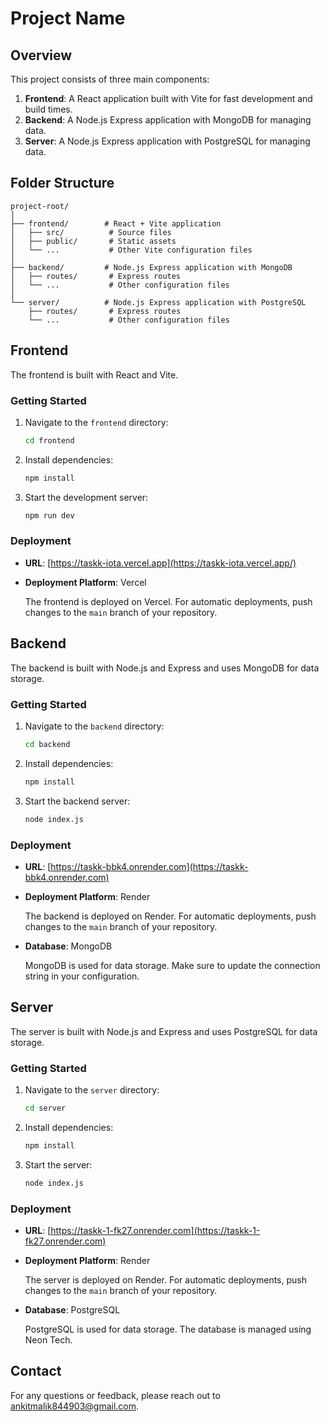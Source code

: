 # Project Name

## Overview

This project consists of three main components:

1. **Frontend**: A React application built with Vite for fast development and build times.
2. **Backend**: A Node.js Express application with MongoDB for managing data.
3. **Server**: A Node.js Express application with PostgreSQL for managing data.

## Folder Structure

```
project-root/
│
├── frontend/        # React + Vite application
│   ├── src/          # Source files
│   ├── public/       # Static assets
│   └── ...           # Other Vite configuration files
│
├── backend/         # Node.js Express application with MongoDB
│   ├── routes/       # Express routes
│   └── ...           # Other configuration files
│
└── server/          # Node.js Express application with PostgreSQL
    ├── routes/       # Express routes
    └── ...           # Other configuration files
```

## Frontend

The frontend is built with React and Vite.

### Getting Started

1. Navigate to the `frontend` directory:

   ```bash
   cd frontend
   ```

2. Install dependencies:

   ```bash
   npm install
   ```

3. Start the development server:

   ```bash
   npm run dev
   ```

### Deployment

- **URL**: [https://taskk-iota.vercel.app](https://taskk-iota.vercel.app/)
- **Deployment Platform**: Vercel

  The frontend is deployed on Vercel. For automatic deployments, push changes to the `main` branch of your repository.

## Backend

The backend is built with Node.js and Express and uses MongoDB for data storage.

### Getting Started

1. Navigate to the `backend` directory:

   ```bash
   cd backend
   ```

2. Install dependencies:

   ```bash
   npm install
   ```

3. Start the backend server:

   ```bash
   node index.js
   ```

### Deployment

- **URL**: [https://taskk-bbk4.onrender.com](https://taskk-bbk4.onrender.com)
- **Deployment Platform**: Render

  The backend is deployed on Render. For automatic deployments, push changes to the `main` branch of your repository.

- **Database**: MongoDB

  MongoDB is used for data storage. Make sure to update the connection string in your configuration.

## Server

The server is built with Node.js and Express and uses PostgreSQL for data storage.

### Getting Started

1. Navigate to the `server` directory:

   ```bash
   cd server
   ```

2. Install dependencies:

   ```bash
   npm install
   ```

3. Start the server:

   ```bash
   node index.js
   ```

### Deployment

- **URL**: [https://taskk-1-fk27.onrender.com](https://taskk-1-fk27.onrender.com)
- **Deployment Platform**: Render

  The server is deployed on Render. For automatic deployments, push changes to the `main` branch of your repository.

- **Database**: PostgreSQL

  PostgreSQL is used for data storage. The database is managed using Neon Tech.

## Contact

For any questions or feedback, please reach out to [ankitmalik844903@gmail.com](ankitmalik844903@gmail.com).
